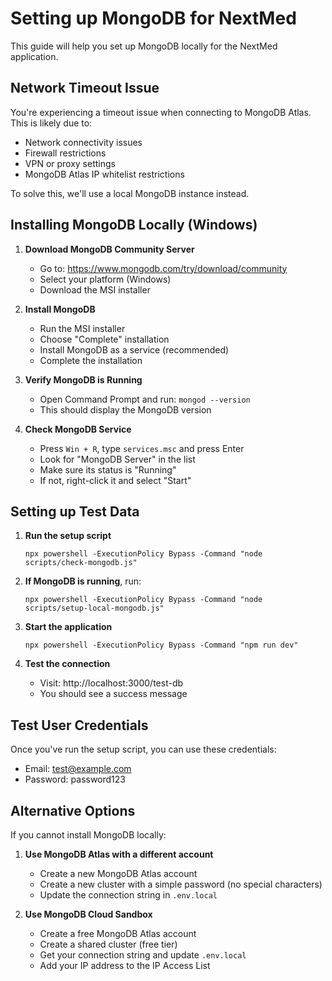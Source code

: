 # Setting up MongoDB for NextMed

This guide will help you set up MongoDB locally for the NextMed application.

## Network Timeout Issue

You're experiencing a timeout issue when connecting to MongoDB Atlas. This is likely due to:
- Network connectivity issues
- Firewall restrictions
- VPN or proxy settings
- MongoDB Atlas IP whitelist restrictions

To solve this, we'll use a local MongoDB instance instead.

## Installing MongoDB Locally (Windows)

1. **Download MongoDB Community Server**
   - Go to: https://www.mongodb.com/try/download/community
   - Select your platform (Windows)
   - Download the MSI installer

2. **Install MongoDB**
   - Run the MSI installer
   - Choose "Complete" installation
   - Install MongoDB as a service (recommended)
   - Complete the installation

3. **Verify MongoDB is Running**
   - Open Command Prompt and run: `mongod --version`
   - This should display the MongoDB version

4. **Check MongoDB Service**
   - Press `Win + R`, type `services.msc` and press Enter
   - Look for "MongoDB Server" in the list
   - Make sure its status is "Running"
   - If not, right-click it and select "Start"

## Setting up Test Data

1. **Run the setup script**
   ```
   npx powershell -ExecutionPolicy Bypass -Command "node scripts/check-mongodb.js"
   ```

2. **If MongoDB is running**, run:
   ```
   npx powershell -ExecutionPolicy Bypass -Command "node scripts/setup-local-mongodb.js"
   ```

3. **Start the application**
   ```
   npx powershell -ExecutionPolicy Bypass -Command "npm run dev"
   ```

4. **Test the connection**
   - Visit: http://localhost:3000/test-db
   - You should see a success message

## Test User Credentials

Once you've run the setup script, you can use these credentials:
- Email: test@example.com
- Password: password123

## Alternative Options

If you cannot install MongoDB locally:

1. **Use MongoDB Atlas with a different account**
   - Create a new MongoDB Atlas account
   - Create a new cluster with a simple password (no special characters)
   - Update the connection string in `.env.local`

2. **Use MongoDB Cloud Sandbox**
   - Create a free MongoDB Atlas account
   - Create a shared cluster (free tier)
   - Get your connection string and update `.env.local`
   - Add your IP address to the IP Access List 